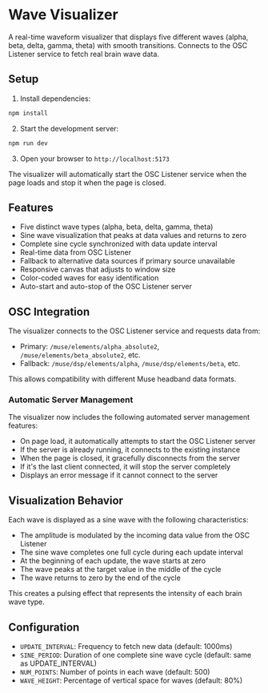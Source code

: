 # Wave Visualizer

A real-time waveform visualizer that displays five different waves (alpha, beta, delta, gamma, theta) with smooth transitions. Connects to the OSC Listener service to fetch real brain wave data.

## Setup

1. Install dependencies:
```bash
npm install
```

2. Start the development server:
```bash
npm run dev
```

3. Open your browser to `http://localhost:5173`

The visualizer will automatically start the OSC Listener service when the page loads and stop it when the page is closed.

## Features

- Five distinct wave types (alpha, beta, delta, gamma, theta)
- Sine wave visualization that peaks at data values and returns to zero
- Complete sine cycle synchronized with data update interval
- Real-time data from OSC Listener
- Fallback to alternative data sources if primary source unavailable
- Responsive canvas that adjusts to window size
- Color-coded waves for easy identification
- Auto-start and auto-stop of the OSC Listener server

## OSC Integration

The visualizer connects to the OSC Listener service and requests data from:
- Primary: `/muse/elements/alpha_absolute2`, `/muse/elements/beta_absolute2`, etc.
- Fallback: `/muse/dsp/elements/alpha`, `/muse/dsp/elements/beta`, etc.

This allows compatibility with different Muse headband data formats.

### Automatic Server Management

The visualizer now includes the following automated server management features:
- On page load, it automatically attempts to start the OSC Listener server
- If the server is already running, it connects to the existing instance
- When the page is closed, it gracefully disconnects from the server
- If it's the last client connected, it will stop the server completely
- Displays an error message if it cannot connect to the server

## Visualization Behavior

Each wave is displayed as a sine wave with the following characteristics:
- The amplitude is modulated by the incoming data value from the OSC Listener
- The sine wave completes one full cycle during each update interval
- At the beginning of each update, the wave starts at zero
- The wave peaks at the target value in the middle of the cycle
- The wave returns to zero by the end of the cycle

This creates a pulsing effect that represents the intensity of each brain wave type.

## Configuration

- `UPDATE_INTERVAL`: Frequency to fetch new data (default: 1000ms)
- `SINE_PERIOD`: Duration of one complete sine wave cycle (default: same as UPDATE_INTERVAL)
- `NUM_POINTS`: Number of points in each wave (default: 500)
- `WAVE_HEIGHT`: Percentage of vertical space for waves (default: 80%) 